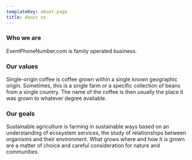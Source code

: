 ```yaml
---
templateKey: about-page
title: About us
---
```

### Who we are
EventPhoneNumber.com is family operated business. 

### Our values
Single-origin coffee is coffee grown within a single known geographic origin. Sometimes, this is a single farm or a specific collection of beans from a single country. The name of the coffee is then usually the place it was grown to whatever degree available.

### Our goals
Sustainable agriculture is farming in sustainable ways based on an understanding of ecosystem services, the study of relationships between organisms and their environment. What grows where and how it is grown are a matter of choice and careful consideration for nature and communities.
